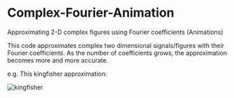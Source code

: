 # Complex-Fourier-Animation
Approximating 2-D complex figures using Fourier coefficients (Animations)

This code approximates complex two dimensional signals/figures with their Fourier coefficients. As the number of coefficients grows, the approximation becomes more and more accurate. 

e.g. This kingfisher approximation:


![kingfisher](https://i.imgur.com/0xd7aIO.gif)
